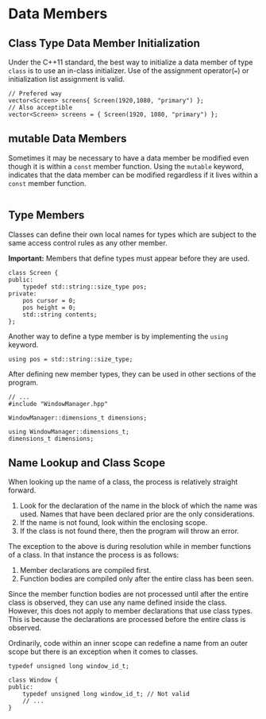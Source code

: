 # Data Members

## Class Type Data Member Initialization
Under the C++11 standard, the best way to initialize a data member of type `class` is to use an in-class initializer.
Use of the assignment operator(`=`) or initialization list assignment is valid.

```
// Prefered way
vector<Screen> screens{ Screen(1920,1080, "primary") };
// Also acceptible
vector<Screen> screens = { Screen(1920, 1080, "primary") };
```

## mutable Data Members
Sometimes it may be necessary to have a data member be modified even though it is within a `const` member function. 
Using the `mutable` keyword, indicates that the data member can be modified regardless if it lives within a `const`
member function.

```
```

## Type Members
Classes can define their own local names for types which are subject to the same access control rules as any other 
member. 

**Important:** Members that define types must appear before they are used.
 
```
class Screen {
public:
    typedef std::string::size_type pos;
private:
    pos cursor = 0;
    pos height = 0;
    std::string contents;
};
```

Another way to define a type member is by implementing the `using` keyword.

```
using pos = std::string::size_type;
```

After defining new member types, they can be used in other sections of the program.

```
// ...
#include "WindowManager.hpp"

WindowManager::dimensions_t dimensions;

using WindowManager::dimensions_t;
dimensions_t dimensions;
```

## Name Lookup and Class Scope
When looking up the name of a class, the process is relatively straight forward.
1. Look for the declaration of the name in the block of which the name was used. Names that have been 
declared prior are the only considerations.   
2. If the name is not found, look within the enclosing scope.
3. If the class is not found there, then the program will throw an error.

The exception to the above is during resolution while in member functions of a class. In that instance the 
process is as follows:
1. Member declarations are compiled first.
2. Function bodies are compiled only after the entire class has been seen.

Since the member function bodies are not processed until after the entire class is observed, they can use any 
name defined inside the class. However, this does not apply to member declarations that use class types. This is 
because the declarations are processed before the entire class is observed.

Ordinarily, code within an inner scope can redefine a name from an outer scope but there is an exception when it comes 
to classes. 

```
typedef unsigned long window_id_t;

class Window {
public:
    typedef unsigned long window_id_t; // Not valid
    // ...
}
```  